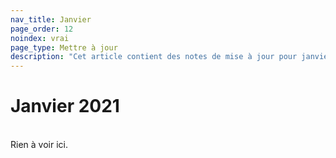 ```yaml
---
nav_title: Janvier
page_order: 12
noindex: vrai
page_type: Mettre à jour
description: "Cet article contient des notes de mise à jour pour janvier 2021."
---
```


# Janvier 2021
<br>
Rien à voir ici.
